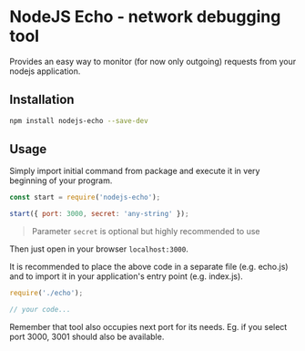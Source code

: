 # NodeJS Echo - network debugging tool

Provides an easy way to monitor (for now only outgoing) requests from your nodejs application.

## Installation

```sh
npm install nodejs-echo --save-dev
```

## Usage

Simply import initial command from package and execute it in very beginning of your program.

```js
const start = require('nodejs-echo');

start({ port: 3000, secret: 'any-string' });
```

> Parameter `secret` is optional but highly recommended to use

Then just open in your browser `localhost:3000`.

It is recommended to place the above code in a separate file (e.g. echo.js) and to import it in your application's entry point (e.g. index.js).

```js
require('./echo');

// your code...
```

Remember that tool also occupies next port for its needs. Eg. if you select port 3000, 3001 should also be available.
